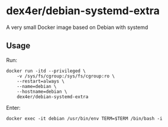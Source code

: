 # dex4er/debian-systemd-extra

A very small Docker image based on Debian with systemd

## Usage

Run:

```
docker run -itd --privileged \
    -v /sys/fs/cgroup:/sys/fs/cgroup:ro \
    --restart=always \
    --name=debian \
    --hostname=debian \
    dex4er/debian-systemd-extra
```

Enter:

```
docker exec -it debian /usr/bin/env TERM=$TERM /bin/bash -i
```
